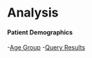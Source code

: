 # Analysis


#### Patient Demographics


-[Age Group](SQL/Hospital/Age_group.sql)
-[Query Results](SQL/Hospital/age_group.csv)
  
